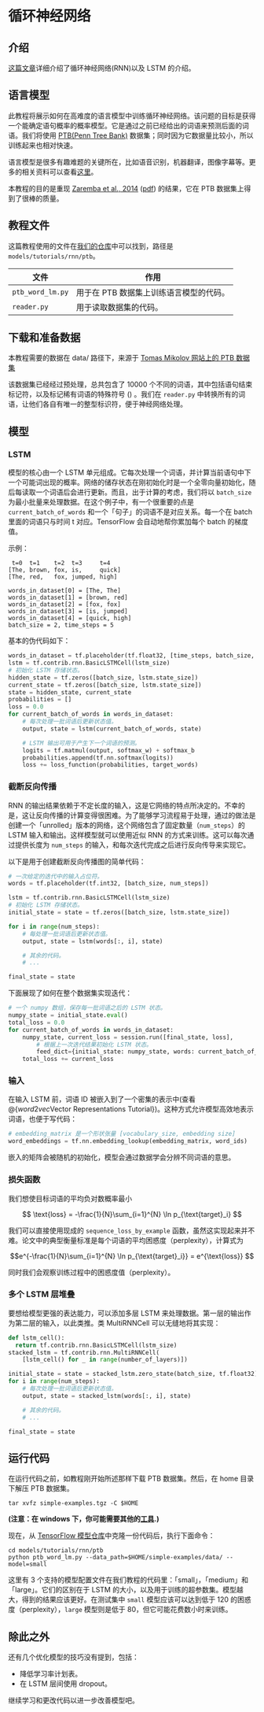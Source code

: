# 循环神经网络

## 介绍

[这篇文章](https://colah.github.io/posts/2015-08-Understanding-LSTMs)详细介绍了循环神经网络(RNN)以及 LSTM 的介绍。

## 语言模型

此教程将展示如何在高难度的语言模型中训练循环神经网络。该问题的目标是获得一个能确定语句概率的概率模型。它是通过之前已经给出的词语来预测后面的词语。我们将使用 [PTB(Penn Tree Bank)](https://catalog.ldc.upenn.edu/ldc99t42) 数据集；同时因为它数据量比较小，所以训练起来也相对快速。

语言模型是很多有趣难题的关键所在，比如语音识别，机器翻译，图像字幕等。更多的相关资料可以查看[这里](https://karpathy.github.io/2015/05/21/rnn-effectiveness)。

本教程的目的是重现 [Zaremba et al., 2014](https://arxiv.org/abs/1409.2329) ([pdf](https://arxiv.org/pdf/1409.2329.pdf)) 的结果，它在 PTB 数据集上得到了很棒的质量。

## 教程文件

这篇教程使用的文件在[我们的仓库](https://github.com/tensorflow/models)中可以找到，路径是 `models/tutorials/rnn/ptb`。

文件 | 作用
--- | ---
`ptb_word_lm.py` | 用于在 PTB 数据集上训练语言模型的代码。
`reader.py` | 用于读取数据集的代码。

## 下载和准备数据

本教程需要的数据在 data/ 路径下，来源于 [Tomas Mikolov 网站上的 PTB 数据集](http://www.fit.vutbr.cz/~imikolov/rnnlm/simple-examples.tgz)

该数据集已经经过预处理，总共包含了 10000 个不同的词语，其中包括语句结束标记符，以及标记稀有词语的特殊符号 (<unk>) 。我们在 `reader.py` 中转换所有的词语，让他们各自有唯一的整型标识符，便于神经网络处理。

## 模型

### LSTM

模型的核心由一个 LSTM 单元组成。它每次处理一个词语，并计算当前语句中下一个可能词出现的概率。网络的储存状态在刚初始化时是一个全零向量初始化，随后每读取一个词语后会进行更新。而且，出于计算的考虑，我们将以 `batch_size` 为最小批量来处理数据。在这个例子中，有一个很重要的点是 `current_batch_of_words` 和一个「句子」的词语不是对应关系。每一个在 batch 里面的词语只与时间 t 对应。TensorFlow 会自动地帮你累加每个 batch 的梯度值。

示例：
```
 t=0  t=1    t=2  t=3     t=4
[The, brown, fox, is,     quick]
[The, red,   fox, jumped, high]

words_in_dataset[0] = [The, The]
words_in_dataset[1] = [brown, red]
words_in_dataset[2] = [fox, fox]
words_in_dataset[3] = [is, jumped]
words_in_dataset[4] = [quick, high]
batch_size = 2, time_steps = 5
```

基本的伪代码如下：

```python
words_in_dataset = tf.placeholder(tf.float32, [time_steps, batch_size, num_features])
lstm = tf.contrib.rnn.BasicLSTMCell(lstm_size)
# 初始化 LSTM 存储状态。
hidden_state = tf.zeros([batch_size, lstm.state_size])
current_state = tf.zeros([batch_size, lstm.state_size])
state = hidden_state, current_state
probabilities = []
loss = 0.0
for current_batch_of_words in words_in_dataset:
    # 每次处理一批词语后更新状态值。
    output, state = lstm(current_batch_of_words, state)

    # LSTM 输出可用于产生下一个词语的预测。
    logits = tf.matmul(output, softmax_w) + softmax_b
    probabilities.append(tf.nn.softmax(logits))
    loss += loss_function(probabilities, target_words)
```

### 截断反向传播

RNN 的输出结果依赖于不定长度的输入，这是它网络的特点所决定的。不幸的是，这让反向传播的计算变得很困难。为了能够学习流程易于处理，通过的做法是创建一个「unrolled」版本的网络，这个网络包含了固定数量（`num_steps`）的 LSTM 输入和输出。这样模型就可以使用近似 RNN 的方式来训练。这可以每次通过提供长度为 `num_steps` 的输入，和每次迭代完成之后进行反向传导来实现它。

以下是用于创建截断反向传播图的简单代码：

```python
# 一次给定的迭代中的输入占位符。
words = tf.placeholder(tf.int32, [batch_size, num_steps])

lstm = tf.contrib.rnn.BasicLSTMCell(lstm_size)
# 初始化 LSTM 存储状态。
initial_state = state = tf.zeros([batch_size, lstm.state_size])

for i in range(num_steps):
    # 每处理一批词语后更新状态值。
    output, state = lstm(words[:, i], state)

    # 其余的代码。
    # ...

final_state = state
```

下面展现了如何在整个数据集实现迭代：

```python
# 一个 numpy 数组，保存每一批词语之后的 LSTM 状态。
numpy_state = initial_state.eval()
total_loss = 0.0
for current_batch_of_words in words_in_dataset:
    numpy_state, current_loss = session.run([final_state, loss],
        # 根据上一次迭代结果初始化 LSTM 状态。
        feed_dict={initial_state: numpy_state, words: current_batch_of_words})
    total_loss += current_loss
```

### 输入

在输入 LSTM 前，词语 ID 被嵌入到了一个密集的表示中(查看@{$word2vec$Vector Representations Tutorial})。这种方式允许模型高效地表示词语，也便于写代码：

```python
# embedding_matrix 是一个形状张量 [vocabulary_size, embedding size]
word_embeddings = tf.nn.embedding_lookup(embedding_matrix, word_ids)
```

嵌入的矩阵会被随机的初始化，模型会通过数据学会分辨不同词语的意思。

### 损失函数

我们想使目标词语的平均负对数概率最小

$$ \text{loss} = -\frac{1}{N}\sum_{i=1}^{N} \ln p_{\text{target}_i} $$

我们可以直接使用现成的 `sequence_loss_by_example` 函数，虽然这实现起来并不难。论文中的典型衡量标准是每个词语的平均困惑度（perplexity），计算式为

$$e^{-\frac{1}{N}\sum_{i=1}^{N} \ln p_{\text{target}_i}} = e^{\text{loss}} $$

同时我们会观察训练过程中的困惑度值（perplexity）。

### 多个 LSTM 层堆叠

要想给模型更强的表达能力，可以添加多层 LSTM 来处理数据。第一层的输出作为第二层的输入，以此类推。类 MultiRNNCell 可以无缝地将其实现：

```python
def lstm_cell():
  return tf.contrib.rnn.BasicLSTMCell(lstm_size)
stacked_lstm = tf.contrib.rnn.MultiRNNCell(
    [lstm_cell() for _ in range(number_of_layers)])

initial_state = state = stacked_lstm.zero_state(batch_size, tf.float32)
for i in range(num_steps):
    # 每次处理一批词语后更新状态值。
    output, state = stacked_lstm(words[:, i], state)

    # 其余的代码。
    # ...

final_state = state
```

## 运行代码

在运行代码之前，如教程刚开始所述那样下载 PTB 数据集。然后，在 home 目录下解压 PTB 数据集。

```bsh
tar xvfz simple-examples.tgz -C $HOME
```
**(注意：在 windows 下，你可能需要其他的[工具](https://wiki.haskell.org/How_to_unpack_a_tar_file_in_Windows).)**

现在，从 [TensorFlow 模型仓库](https://github.com/tensorflow/models)中克隆一份代码后，执行下面命令：

```bsh
cd models/tutorials/rnn/ptb
python ptb_word_lm.py --data_path=$HOME/simple-examples/data/ --model=small
```

这里有 3 个支持的模型配置文件在我们教程的代码里：「small」，「medium」和「large」。它们的区别在于 LSTM 的大小，以及用于训练的超参数集。模型越大，得到的结果应该更好。在测试集中 `small` 模型应该可以达到低于 120 的困惑度（perplexity），`large` 模型则是低于 80，但它可能花费数小时来训练。

## 除此之外

还有几个优化模型的技巧没有提到，包括：

- 降低学习率计划表。
- 在 LSTM 层间使用 dropout。

继续学习和更改代码以进一步改善模型吧。
